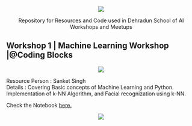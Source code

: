 
<p align="center">
  <img src="https://github.com/Avik-Jain/School-of-AI/blob/master/graphics/School%20of%20ai%20inverse%20logo.png">
</p>
<p align="center">
 Repository for Resources and Code used in Dehradun School of AI Workshops and Meetups
</p>

## Workshop 1 | Machine Learning Workshop |@Coding Blocks

<p align="center">
  <img src="https://github.com/Avik-Jain/School-of-AI/blob/master/graphics/Flyer.jpg">
</p>

Resource Person : Sanket Singh<br>
Details : Covering Basic concepts of Machine Learning and Python. Implementation of k-NN Algorithm, and Facial recognization using k-NN. 

Check the Notebook [here.]()

<p align="center">
  <img src="https://github.com/Avik-Jain/School-of-AI/blob/master/graphics/Flyer.jpg">
</p>
